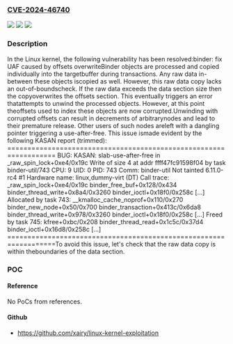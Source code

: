 ### [CVE-2024-46740](https://cve.mitre.org/cgi-bin/cvename.cgi?name=CVE-2024-46740)
![](https://img.shields.io/static/v1?label=Product&message=Linux&color=blue)
![](https://img.shields.io/static/v1?label=Version&message=c056a6ba35e0%3C%205a32bfd23022%20&color=brighgreen)
![](https://img.shields.io/static/v1?label=Vulnerability&message=n%2Fa&color=brighgreen)

### Description

In the Linux kernel, the following vulnerability has been resolved:binder: fix UAF caused by offsets overwriteBinder objects are processed and copied individually into the targetbuffer during transactions. Any raw data in-between these objects iscopied as well. However, this raw data copy lacks an out-of-boundscheck. If the raw data exceeds the data section size then the copyoverwrites the offsets section. This eventually triggers an error thatattempts to unwind the processed objects. However, at this point theoffsets used to index these objects are now corrupted.Unwinding with corrupted offsets can result in decrements of arbitrarynodes and lead to their premature release. Other users of such nodes areleft with a dangling pointer triggering a use-after-free. This issue ismade evident by the following KASAN report (trimmed):  ==================================================================  BUG: KASAN: slab-use-after-free in _raw_spin_lock+0xe4/0x19c  Write of size 4 at addr ffff47fc91598f04 by task binder-util/743  CPU: 9 UID: 0 PID: 743 Comm: binder-util Not tainted 6.11.0-rc4 #1  Hardware name: linux,dummy-virt (DT)  Call trace:   _raw_spin_lock+0xe4/0x19c   binder_free_buf+0x128/0x434   binder_thread_write+0x8a4/0x3260   binder_ioctl+0x18f0/0x258c  [...]  Allocated by task 743:   __kmalloc_cache_noprof+0x110/0x270   binder_new_node+0x50/0x700   binder_transaction+0x413c/0x6da8   binder_thread_write+0x978/0x3260   binder_ioctl+0x18f0/0x258c  [...]  Freed by task 745:   kfree+0xbc/0x208   binder_thread_read+0x1c5c/0x37d4   binder_ioctl+0x16d8/0x258c  [...]  ==================================================================To avoid this issue, let's check that the raw data copy is within theboundaries of the data section.

### POC

#### Reference
No PoCs from references.

#### Github
- https://github.com/xairy/linux-kernel-exploitation

